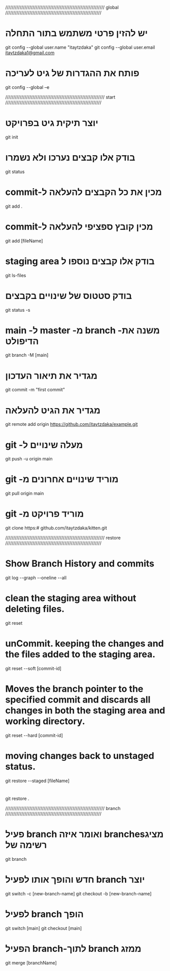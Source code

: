 //////////////////////////////////////////////////////////////     global     ////////////////////////////////////////////////////////////
# יש להזין פרטי משתמש בתור התחלה
git config --global user.name "itaytzdaka"
git config --global user.email itaytzdaka1@gmail.com

# פותח את ההגדרות של גיט לעריכה
git config --global –e


//////////////////////////////////////////////////////////////     start     ////////////////////////////////////////////////////////////

# יוצר תיקית גיט בפרויקט
git init

# בודק אלו קבצים נערכו ולא נשמרו
git status

# commit-מכין את כל הקבצים להעלאה ל
git add .

# commit-מכין קובץ ספציפי להעלאה ל
git add [fileName]

# staging area בודק אלו קבצים נוספו ל
git ls-files

# בודק סטטוס של שינויים בקבצים
git status -s

# main -ל master -מ branch -משנה את הדיפולט
git branch -M [main]

# מגדיר את תיאור העדכון 
git commit -m "first commit"

# מגדיר את הגיט להעלאה
git remote add origin https://github.com/itaytzdaka/example.git

# git -מעלה שינויים ל
git push -u origin main

# git -מוריד שינויים אחרונים מ
git pull origin main

# git -מוריד פרויקט מ
git clone https:# github.com/itaytzdaka/kitten.git


//////////////////////////////////////////////////////////////     restore     ////////////////////////////////////////////////////////////


# Show Branch History and commits
git log --graph --oneline --all

# clean the staging area without deleting files.
git reset

# unCommit. keeping the changes and the files added to the staging area.
git reset --soft [commit-id]

# Moves the branch pointer to the specified commit and discards all changes in both the staging area and working directory.
git reset --hard [commit-id]

# moving changes back to unstaged status.
git restore --staged [fileName]

#
git restore .



//////////////////////////////////////////////////////////////     branch     ////////////////////////////////////////////////////////////

# פעיל branch ואומר איזה branchesמציג רשימה של 
git branch

# חדש והופך אותו לפעיל branch יוצר
git switch -c [new-branch-name]
git checkout -b [new-branch-name]

# לפעיל branch  הופך
git switch [main]
git checkout [main]

# הפעיל branch-לתוך branch ממזג
git merge [branchName]




